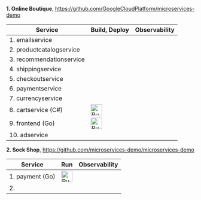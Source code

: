 **1. Online Boutique**, https://github.com/GoogleCloudPlatform/microservices-demo

| Service | Build, Deploy | Observability |
| ------------------------- | ---------------- | ---------------- |
| 1. emailservice | | |
| 2. productcatalogservice | | |
| 3. recommendationservice | | |
| 4. shippingservice | | |
| 5. checkoutservice | | |
| 6. paymentservice | | |
| 7. currencyservice | | |
| 8. cartservice (C#) | [<img src="https://storage.googleapis.com/cloudrun/button.svg" alt="Run on Google Cloud" height="30">][run_cartservice] | |
| 9. frontend (Go) | [<img src="https://storage.googleapis.com/cloudrun/button.svg" alt="Run on Google Cloud" height="30">][run_frontend] | |
| 10. adservice | | |

[run_frontend]: https://deploy.cloud.run/?git_repo=https://github.com/GoogleCloudPlatform/microservices-demo&dir=src/frontend
[run_cartservice]: https://deploy.cloud.run/?git_repo=https://github.com/GoogleCloudPlatform/microservices-demo&dir=src/cartservice


**2. Sock Shop**, https://github.com/microservices-demo/microservices-demo

| Service | Run | Observability |
| ------------------------- | ---------------- | ---------------- |
| 1. payment (Go) |  [<img src="https://storage.googleapis.com/cloudrun/button.svg" alt="Run on Google Cloud" height="30">][run_sock_shop_payment] | |
| 2.  | | |

[run_sock_shop_payment]: https://deploy.cloud.run/?git_repo=https://github.com/microservices-demo/payment&dir=docker/payment/


